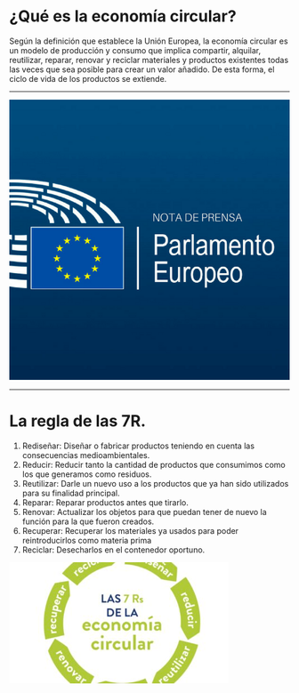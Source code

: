 # ¿Qué es la economía circular?

Según la definición que establece la Unión Europea, la economía circular es un modelo de producción y consumo que implica compartir, alquilar, reutilizar, reparar, renovar y reciclar materiales y productos existentes todas las veces que sea posible para crear un valor añadido. De esta forma, el ciclo de vida de los productos se extiende.


--------------------------------------------------------
![ParlamentoEuropeo](img/img2.png)

--------------------------------------------------------

# La regla de las 7R.


1. Rediseñar: Diseñar o fabricar productos teniendo en cuenta las consecuencias medioambientales.
2. Reducir: Reducir tanto la cantidad de productos que consumimos como los que generamos como residuos.
3. Reutilizar: Darle un nuevo uso a los productos que ya han sido utilizados para su finalidad principal.
4. Reparar: Reparar productos antes que tirarlo.
5. Renovar: Actualizar los objetos para que puedan tener de nuevo la función para la que fueron creados.
6. Recuperar: Recuperar los materiales ya usados para poder reintroducirlos como materia prima
7. Reciclar: Desecharlos en el contenedor oportuno.

![img3](img/img3.jpeg)

